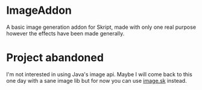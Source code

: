 # ImageAddon
A basic image generation addon for Skript, made with only one real purpose however the effects have been made generally.

# Project abandoned

I'm not interested in using Java's image api. Maybe I will come back to this one day with a sane image lib but for now you can use [image.sk](https://github.com/Blueyescat/image.sk) instead.
